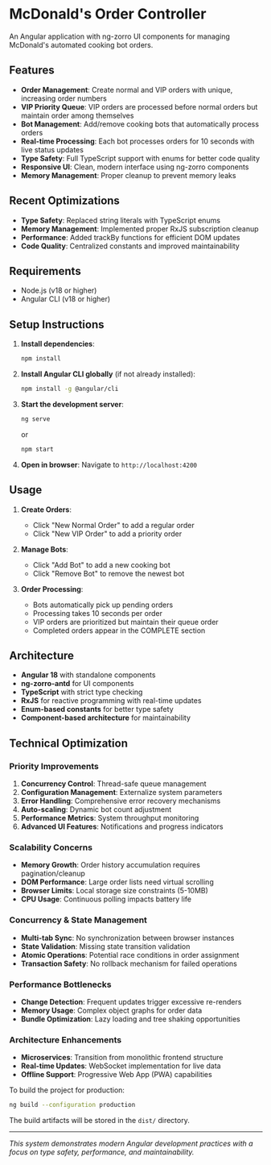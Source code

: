 # McDonald's Order Controller

An Angular application with ng-zorro UI components for managing McDonald's automated cooking bot orders.

## Features

- **Order Management**: Create normal and VIP orders with unique, increasing order numbers
- **VIP Priority Queue**: VIP orders are processed before normal orders but maintain order among themselves
- **Bot Management**: Add/remove cooking bots that automatically process orders
- **Real-time Processing**: Each bot processes orders for 10 seconds with live status updates
- **Type Safety**: Full TypeScript support with enums for better code quality
- **Responsive UI**: Clean, modern interface using ng-zorro components
- **Memory Management**: Proper cleanup to prevent memory leaks

## Recent Optimizations

- **Type Safety**: Replaced string literals with TypeScript enums
- **Memory Management**: Implemented proper RxJS subscription cleanup
- **Performance**: Added trackBy functions for efficient DOM updates
- **Code Quality**: Centralized constants and improved maintainability

## Requirements

- Node.js (v18 or higher)
- Angular CLI (v18 or higher)

## Setup Instructions

1. **Install dependencies**:
   ```bash
   npm install
   ```

2. **Install Angular CLI globally** (if not already installed):
   ```bash
   npm install -g @angular/cli
   ```

3. **Start the development server**:
   ```bash
   ng serve
   ```
   or
   ```bash
   npm start
   ```

4. **Open in browser**:
   Navigate to `http://localhost:4200`

## Usage

1. **Create Orders**:
   - Click "New Normal Order" to add a regular order
   - Click "New VIP Order" to add a priority order

2. **Manage Bots**:
   - Click "Add Bot" to add a new cooking bot
   - Click "Remove Bot" to remove the newest bot

3. **Order Processing**:
   - Bots automatically pick up pending orders
   - Processing takes 10 seconds per order
   - VIP orders are prioritized but maintain their queue order
   - Completed orders appear in the COMPLETE section

## Architecture

- **Angular 18** with standalone components
- **ng-zorro-antd** for UI components
- **TypeScript** with strict type checking
- **RxJS** for reactive programming with real-time updates
- **Enum-based constants** for better type safety
- **Component-based architecture** for maintainability

## Technical Optimization
### Priority Improvements
1. **Concurrency Control**: Thread-safe queue management
2. **Configuration Management**: Externalize system parameters
3. **Error Handling**: Comprehensive error recovery mechanisms
4. **Auto-scaling**: Dynamic bot count adjustment
5. **Performance Metrics**: System throughput monitoring
6. **Advanced UI Features**: Notifications and progress indicators

### Scalability Concerns
- **Memory Growth**: Order history accumulation requires pagination/cleanup
- **DOM Performance**: Large order lists need virtual scrolling
- **Browser Limits**: Local storage size constraints (5-10MB)
- **CPU Usage**: Continuous polling impacts battery life

### Concurrency & State Management
- **Multi-tab Sync**: No synchronization between browser instances
- **State Validation**: Missing state transition validation
- **Atomic Operations**: Potential race conditions in order assignment
- **Transaction Safety**: No rollback mechanism for failed operations

### Performance Bottlenecks
- **Change Detection**: Frequent updates trigger excessive re-renders
- **Memory Usage**: Complex object graphs for order data
- **Bundle Optimization**: Lazy loading and tree shaking opportunities

### Architecture Enhancements
- **Microservices**: Transition from monolithic frontend structure
- **Real-time Updates**: WebSocket implementation for live data
- **Offline Support**: Progressive Web App (PWA) capabilities

To build the project for production:

```bash
ng build --configuration production
```

The build artifacts will be stored in the `dist/` directory.

---

*This system demonstrates modern Angular development practices with a focus on type safety, performance, and maintainability.*